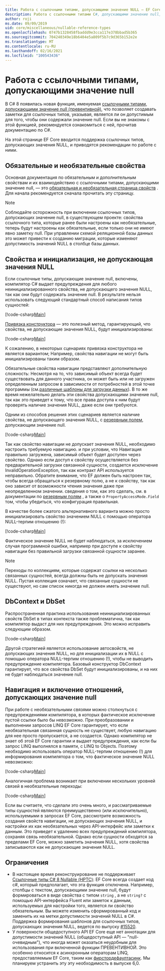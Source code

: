 ```yaml
---
title: Работа с ссылочными типами, допускающими значение NULL — EF Core
description: Работа с ссылочными типами C#, допускающими значение null, при использовании Entity Framework Core
author: roji
ms.date: 09/09/2019
uid: core/miscellaneous/nullable-reference-types
ms.openlocfilehash: 0747b1328458fbaddd9e3cca117e378bbad5b365
ms.sourcegitcommit: 704240349e18b6404e5a809f5b7c9d365b152e2e
ms.translationtype: MT
ms.contentlocale: ru-RU
ms.lasthandoff: 02/16/2021
ms.locfileid: "100543436"
---
```

# <a name="working-with-nullable-reference-types"></a>Работа с ссылочными типами, допускающими значение null

В C# 8 появилась новая функция, именуемая [ссылочными типами, допускающими значение null (превентивной)](/dotnet/csharp/tutorials/nullable-reference-types), что позволяет создавать заметки для ссылочных типов, указывая, является ли он допустимым для того, чтобы они содержали значение null. Если вы не знакомы с этой функцией, рекомендуется ознакомиться с ней, прочитав документацию по C#.

На этой странице EF Core вводится поддержка ссылочных типов, допускающих значения NULL, и приводятся рекомендации по работе с ними.

## <a name="required-and-optional-properties"></a>Обязательные и необязательные свойства

Основная документация по обязательным и дополнительным свойствам и их взаимодействию с ссылочными типами, допускающими значение null, — это [обязательная и необязательная страница свойств](xref:core/modeling/entity-properties#required-and-optional-properties) . Для начала рекомендуется сначала прочитать эту страницу.

> [!NOTE]
> Соблюдайте осторожность при включении ссылочных типов, допускающих значение null, в существующем проекте: свойства ссылочного типа, которые ранее были настроены как необязательные, теперь будут настроены как обязательные, если только они не имеют явно заметку null. При управлении схемой реляционной базы данных это может привести к созданию миграции, которые изменяют допустимость значений NULL в столбце базы данных.

## <a name="non-nullable-properties-and-initialization"></a>Свойства и инициализация, не допускающая значения NULL

Если ссылочные типы, допускающие значение null, включены, компилятор C# выдает предупреждения для любого неинициализированного свойства, не допускающего значения NULL, так как они будут содержать значение null. В результате нельзя использовать следующий стандартный способ написания типов сущностей:

[!code-csharp[Main](../../../samples/core/Miscellaneous/NullableReferenceTypes/CustomerWithWarning.cs?name=CustomerWithWarning&highlight=5-6)]

[Привязка конструктора](xref:core/modeling/constructors) — это полезный метод, гарантирующий, что свойства, не допускающие значения NULL, будут инициализированы:

[!code-csharp[Main](../../../samples/core/Miscellaneous/NullableReferenceTypes/CustomerWithConstructorBinding.cs?name=CustomerWithConstructorBinding&highlight=6-9)]

К сожалению, в некоторых сценариях привязка конструктора не является вариантом; Например, свойства навигации не могут быть инициализированы таким образом.

Обязательные свойства навигации представляют дополнительную сложность: Несмотря на то, что зависимый объект всегда будет существовать для данного участника, он может быть или не загружен определенным запросом в зависимости от потребностей в этой точке программы (см.[различные шаблоны для загрузки данных](xref:core/querying/related-data)). В то же время нежелательно делать эти свойства допускающими значение null, так как это приведет к тому, что все права доступа к ним будут проверять наличие значения NULL, даже если они требуются.

Одним из способов решения этих сценариев является наличие свойства, не допускающего значения NULL, с [резервным полем](xref:core/modeling/backing-field), допускающим значение null.

[!code-csharp[Main](../../../samples/core/Miscellaneous/NullableReferenceTypes/Order.cs?range=10-17)]

Так как свойство навигации не допускает значения NULL, необходимо настроить требуемую навигацию. и при условии, что Навигация правильно загружена, зависимый объект будет доступен через свойство. Однако если доступ к свойству осуществляется без предварительной загрузки связанной сущности, создается исключение InvalidOperationException, так как контракт API используется неправильно. Обратите внимание, что EF должен быть настроен так, чтобы всегда обращаться к резервному полю, а не к свойству, так как оно зависит от возможности чтения значения даже при неопределенном значении. сведения о том, как это сделать, см. в документации по [резервным полям](xref:core/modeling/backing-field) , а также о `PropertyAccessMode.Field` том, чтобы убедиться, что конфигурация правильная.

В качестве более сжатого альтернативного варианта можно просто инициализировать свойство значением NULL с помощью оператора NULL-терпим отношению (!):

[!code-csharp[Main](../../../samples/core/Miscellaneous/NullableReferenceTypes/Order.cs?range=19)]

Фактическое значение NULL не будет наблюдаться, за исключением случая программной ошибки, например при доступе к свойству навигации без правильной загрузки связанной сущности заранее.

> [!NOTE]
> Переходы по коллекциям, которые содержат ссылки на несколько связанных сущностей, всегда должны быть не допускать значения NULL. Пустая коллекция означает, что связанные сущности не существуют, но сам список никогда не должен иметь значение null.

## <a name="dbcontext-and-dbset"></a>DbContext и DbSet

Распространенная практика использования неинициализированных свойств DbSet в типах контекста также проблематична, так как компилятор выдаст для них предупреждения. Это можно исправить следующим образом.

[!code-csharp[Main](../../../samples/core/Miscellaneous/NullableReferenceTypes/NullableReferenceTypesContext.cs?name=Context&highlight=3-4)]

Другой стратегией является использование автосвойств, не допускающих значения NULL, но для инициализации их в NULL с помощью оператора NULL-терпим отношению (!), чтобы не выводить предупреждение компилятора. Базовый конструктор DbContext гарантирует, что все свойства DbSet будут инициализированы, и на них не будет наблюдаться значение null.

## <a name="navigating-and-including-nullable-relationships"></a>Навигация и включение отношений, допускающих значение null

При работе с необязательными связями можно столкнуться с предупреждениями компилятора, в которых фактическое исключение пустой ссылки было бы невозможно. При преобразовании и выполнении запросов LINQ EF Core гарантирует, что если необязательная связанная сущность не существует, любую навигацию для нее просто пропускается, а не создается. Однако компилятор не знает об этой EF Core гарантии и выдает предупреждения, как если бы запрос LINQ выполнялся в памяти, с LINQ to Objects. Поэтому необходимо использовать оператор NULL-терпим отношению (!) для информирования компилятора о том, что фактическое значение NULL невозможно:

[!code-csharp[Main](../../../samples/core/Miscellaneous/NullableReferenceTypes/Program.cs?name=Navigating)]

Аналогичная проблема возникает при включении нескольких уровней связей в необязательные переходы:

[!code-csharp[Main](../../../samples/core/Miscellaneous/NullableReferenceTypes/Program.cs?name=Including&highlight=2)]

Если вы считаете, что сделали это очень много, и рассматриваемые типы сущностей являются преимущественно (или исключительно), используемыми в запросах EF Core, рассмотрите возможность создания свойств навигации, не допускающих значения NULL, и настройки их как необязательных через API-интерфейс или заметки к данным. Это приведет к удалению всех предупреждений компилятора, сохраняя связь необязательной. Однако если сущности обходятся за пределами EF Core, можно заметить значения NULL, хотя свойства записываются как не допускающие значения NULL.

## <a name="limitations"></a>Ограничения

* В настоящее время реконструирование не поддерживает [Ссылочные типы C# 8 Nullable (НРТС)](/dotnet/csharp/tutorials/nullable-reference-types): EF Core всегда создает код c#, который предполагает, что эта функция отключена. Например, столбцы с текстом, допускающими значение null, будут формироваться в виде свойства с типом `string` , а не `string?` с помощью API-интерфейса Fluent или заметок к данным, используемых для настройки того, является ли свойство обязательным. Вы можете изменить сформированный код и заменить их на метки допустимости значений NULL в C#. Поддержка формирования шаблонов для ссылочных типов, допускающих значения NULL, ведется по выпуску [#15520](https://github.com/dotnet/efcore/issues/15520).
* У поверхности общедоступного API EF Core еще нет аннотации для допустимости значений NULL (общедоступный API — "null-очевидным"), что иногда может оказаться неудобным для использования при включенной функции ПРЕВЕНТИВНОЙ. Это особенно относится к асинхронным операторам LINQ, предоставляемым EF Core, таким как [фирстордефаултасинк](/dotnet/api/microsoft.entityframeworkcore.entityframeworkqueryableextensions.firstordefaultasync#Microsoft_EntityFrameworkCore_EntityFrameworkQueryableExtensions_FirstOrDefaultAsync__1_System_Linq_IQueryable___0__System_Linq_Expressions_Expression_System_Func___0_System_Boolean___System_Threading_CancellationToken_). Мы планируем устранить эту эту необходимость в выпуске 6,0.
